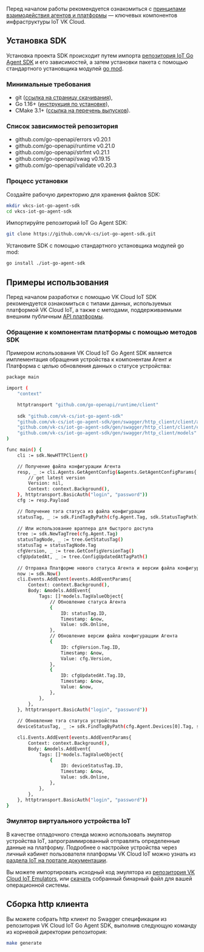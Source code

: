 Перед началом работы рекомендуется ознакомиться с [принципами взаимодействия агентов и платформы](https://mcs.mail.ru/docs/ru/additionals/iot/agents/protocol) — ключевых компонентов инфраструктуры IoT VK Cloud.

## Установка SDK

Установка проекта SDK происходит путем импорта [репозитория IoT Go Agent SDK](https://github.com/vk-cs/iot-go-agent-sdk) и его зависимостей, а затем установки пакета с помощью стандартного установщика модулей [go mod](https://go.dev/ref/mod#go-install).

### Минимальные требования

- git ([ссылка на страницу скачивания](https://git-scm.com/downloads)),
- Go 1.16+ ([инструкция по установке](https://go.dev/doc/install)),
- CMake 3.1+ ([ссылка на перечень выпусков](https://cmake.org/download/)).

### Список зависимостей репозитория

- github.com/go-openapi/errors v0.20.1
- github.com/go-openapi/runtime v0.21.0
- github.com/go-openapi/strfmt v0.21.1
- github.com/go-openapi/swag v0.19.15
- github.com/go-openapi/validate v0.20.3

### Процесс установки

Создайте рабочую директорию для хранения файлов SDK:

```bash
mkdir vkcs-iot-go-agent-sdk
cd vkcs-iot-go-agent-sdk
```

Импортируйте репозиторий IoT Go Agent SDK:

```bash
git clone https://github.com/vk-cs/iot-go-agent-sdk.git
```

Установите SDK с помощью стандартного установщика модулей go mod:

```bash
go install ./iot-go-agent-sdk
```

## Примеры использования

Перед началом разработки с помощью VK Cloud IoT SDK рекомендуется ознакомиться с типами данных, используемых платформой VK Cloud IoT, а также с методами, поддерживаемыми внешним публичным [API платформы](/additionals/iot/api/public-api).

### Обращение к компонентам платформы с помощью методов SDK

Примером использования VK Cloud IoT Go Agent SDK является имплементация обращения устройства к компонентам Агент и Платформа с целью обновления данных о статусе устройства:

```bash
package main

import (
	"context"

	httptransport "github.com/go-openapi/runtime/client"
	
	sdk "github.com/vk-cs/iot-go-agent-sdk"
	"github.com/vk-cs/iot-go-agent-sdk/gen/swagger/http_client/client/agents"
	"github.com/vk-cs/iot-go-agent-sdk/gen/swagger/http_client/client/events"
	"github.com/vk-cs/iot-go-agent-sdk/gen/swagger/http_client/models"
)

func main() {
	cli := sdk.NewHTTPClient()

	// Получение файла конфигурации Агента
	resp, _ := cli.Agents.GetAgentConfig(&agents.GetAgentConfigParams{
		// get latest version
		Version: nil,
		Context: context.Background(),
	}, httptransport.BasicAuth("login", "password"))
	cfg := resp.Payload

	// Получение тэга статуса из файла конфигурации
	statusTag, _ := sdk.FindTagByPath(cfg.Agent.Tag, sdk.StatusTagPath)
	
	// Или использование враппера для быстрого доступа
	tree := sdk.NewTagTree(cfg.Agent.Tag)
	statusTagNode, _ := tree.GetStatusTag()
	statusTag = statusTagNode.Tag
	cfgVersion, _ := tree.GetConfigVersionTag()
	cfgUpdatedAt, _ := tree.ConfigUpdatedAtTagPath()
	
	// Отправка Платформе нового статуса Агента и версии файла конфигурации
	now := sdk.Now()
	cli.Events.AddEvent(events.AddEventParams{
		Context: context.Background(),
		Body: &models.AddEvent{
			Tags: []*models.TagValueObject{
				// Обновление статуса Агента
				{
					ID: statusTag.ID,
					Timestamp: &now,
					Value: sdk.Online,
				},
				// Обновление версии файла конфигурацции Агента
				{
					ID: cfgVersion.Tag.ID,
					Timestamp: &now,
					Value: cfg.Version,
				},
				{
					ID: cfgUpdatedAt.Tag.ID,
					Timestamp: &now,
					Value: &now,
				},
			},
		},
	}, httptransport.BasicAuth("login", "password"))
	
	// Обновление тэга статуса устройства
	deviceStatusTag, _ := sdk.FindTagByPath(cfg.Agent.Devices[0].Tag, sdk.StatusTagPath)

	cli.Events.AddEvent(events.AddEventParams{
		Context: context.Background(),
		Body: &models.AddEvent{
			Tags: []*models.TagValueObject{
				{
					ID: deviceStatusTag.ID,
					Timestamp: &now,
					Value: sdk.Online,
				},				
			},
		},
	}, httptransport.BasicAuth("login", "password"))	
}
```

### Эмулятор виртуального устройства IoT

В качестве отладочного стенда можно использовать эмулятор устройства IoT, запрограммированный отправлять определенные данные на платформу. Подробнее о настройке устройства через личный кабинет пользователя платформы VK Cloud IoT можно узнать из [раздела IoT на портале документации](/additionals/iot/about-iot).

Вы можете импортировать исходный код эмулятора из [репозитория VK Cloud IoT Emulators](https://github.com/vk-cs/iot-emulators), или [скачать](https://github.com/vk-cs/iot-emulators/releases) собранный бинарный файл для вашей операционной системы.

## Сборка http клиента

Вы можете собрать http клиент по Swagger спецификации из репозитория VK Cloud IoT Go Agent SDK, выполнив следующую команду из корневой директории репозитория:

```bash
make generate
```

